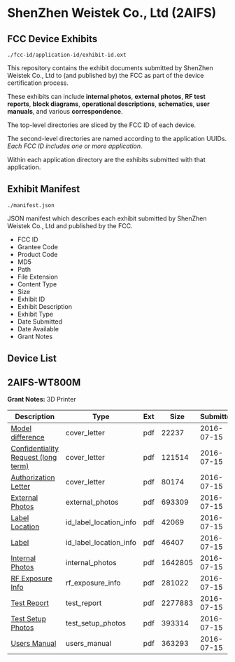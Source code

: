 # ShenZhen Weistek Co., Ltd (2AIFS)
## FCC Device Exhibits

```
./fcc-id/application-id/exhibit-id.ext
```

This repository contains the exhibit documents submitted by ShenZhen Weistek Co., Ltd to (and published by) the FCC as part of the device certification process.

These exhibits can include **internal photos**, **external photos**, **RF test reports**, **block diagrams**, **operational descriptions**, **schematics**, **user manuals**, and various **correspondence**.

The top-level directories are sliced by the FCC ID of each device.

The second-level directories are named according to the application UUIDs. *Each FCC ID includes one or more application.*

Within each application directory are the exhibits submitted with that application. 

## Exhibit Manifest

```
./manifest.json
```

JSON manifest which describes each exhibit submitted by ShenZhen Weistek Co., Ltd and published by the FCC.

- FCC ID
- Grantee Code
- Product Code
- MD5
- Path
- File Extension
- Content Type
- Size
- Exhibit ID
- Exhibit Description
- Exhibit Type
- Date Submitted
- Date Available
- Grant Notes

## Device List
## 2AIFS-WT800M
**Grant Notes:** 3D Printer

| Description | Type | Ext | Size | Submitted | Available |
| ----------- | ---- | --- | ---- | --------- | --------- |
| [Model difference](2AIFS-WT800M/05e26a77eadfc393043440efba3b7608/3065426.pdf) | cover_letter | pdf | 22237 | 2016-07-15 | 2016-07-15 |
| [Confidentiality Request (long term)](2AIFS-WT800M/05e26a77eadfc393043440efba3b7608/3065429.pdf) | cover_letter | pdf | 121514 | 2016-07-15 | 2016-07-15 |
| [Authorization Letter](2AIFS-WT800M/05e26a77eadfc393043440efba3b7608/3065430.pdf) | cover_letter | pdf | 80174 | 2016-07-15 | 2016-07-15 |
| [External Photos](2AIFS-WT800M/05e26a77eadfc393043440efba3b7608/3065420.pdf) | external_photos | pdf | 693309 | 2016-07-15 | 2016-07-15 |
| [Label Location](2AIFS-WT800M/05e26a77eadfc393043440efba3b7608/3065427.pdf) | id_label_location_info | pdf | 42069 | 2016-07-15 | 2016-07-15 |
| [Label](2AIFS-WT800M/05e26a77eadfc393043440efba3b7608/3065428.pdf) | id_label_location_info | pdf | 46407 | 2016-07-15 | 2016-07-15 |
| [Internal Photos](2AIFS-WT800M/05e26a77eadfc393043440efba3b7608/3065421.pdf) | internal_photos | pdf | 1642805 | 2016-07-15 | 2016-07-15 |
| [RF Exposure Info](2AIFS-WT800M/05e26a77eadfc393043440efba3b7608/3065424.pdf) | rf_exposure_info | pdf | 281022 | 2016-07-15 | 2016-07-15 |
| [Test Report](2AIFS-WT800M/05e26a77eadfc393043440efba3b7608/3065423.pdf) | test_report | pdf | 2277883 | 2016-07-15 | 2016-07-15 |
| [Test Setup Photos](2AIFS-WT800M/05e26a77eadfc393043440efba3b7608/3065422.pdf) | test_setup_photos | pdf | 393314 | 2016-07-15 | 2016-07-15 |
| [Users Manual](2AIFS-WT800M/05e26a77eadfc393043440efba3b7608/3065425.pdf) | users_manual | pdf | 363293 | 2016-07-15 | 2016-07-15 |
